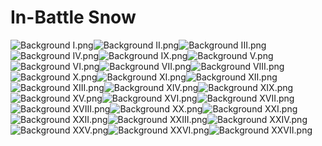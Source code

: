 # In-Battle Snow

![Background I.png](https://raw.githubusercontent.com/Klokinator/FE-Repo/main/BGs,%20Interface%20Elements/Background%20CGs/AW%20DoR%20BGs%20%7BAmdy%7D/In-Battle%20Snow/Background%20I.png "Background I.png")![Background II.png](https://raw.githubusercontent.com/Klokinator/FE-Repo/main/BGs,%20Interface%20Elements/Background%20CGs/AW%20DoR%20BGs%20%7BAmdy%7D/In-Battle%20Snow/Background%20II.png "Background II.png")![Background III.png](https://raw.githubusercontent.com/Klokinator/FE-Repo/main/BGs,%20Interface%20Elements/Background%20CGs/AW%20DoR%20BGs%20%7BAmdy%7D/In-Battle%20Snow/Background%20III.png "Background III.png")![Background IV.png](https://raw.githubusercontent.com/Klokinator/FE-Repo/main/BGs,%20Interface%20Elements/Background%20CGs/AW%20DoR%20BGs%20%7BAmdy%7D/In-Battle%20Snow/Background%20IV.png "Background IV.png")![Background IX.png](https://raw.githubusercontent.com/Klokinator/FE-Repo/main/BGs,%20Interface%20Elements/Background%20CGs/AW%20DoR%20BGs%20%7BAmdy%7D/In-Battle%20Snow/Background%20IX.png "Background IX.png")![Background V.png](https://raw.githubusercontent.com/Klokinator/FE-Repo/main/BGs,%20Interface%20Elements/Background%20CGs/AW%20DoR%20BGs%20%7BAmdy%7D/In-Battle%20Snow/Background%20V.png "Background V.png")![Background VI.png](https://raw.githubusercontent.com/Klokinator/FE-Repo/main/BGs,%20Interface%20Elements/Background%20CGs/AW%20DoR%20BGs%20%7BAmdy%7D/In-Battle%20Snow/Background%20VI.png "Background VI.png")![Background VII.png](https://raw.githubusercontent.com/Klokinator/FE-Repo/main/BGs,%20Interface%20Elements/Background%20CGs/AW%20DoR%20BGs%20%7BAmdy%7D/In-Battle%20Snow/Background%20VII.png "Background VII.png")![Background VIII.png](https://raw.githubusercontent.com/Klokinator/FE-Repo/main/BGs,%20Interface%20Elements/Background%20CGs/AW%20DoR%20BGs%20%7BAmdy%7D/In-Battle%20Snow/Background%20VIII.png "Background VIII.png")![Background X.png](https://raw.githubusercontent.com/Klokinator/FE-Repo/main/BGs,%20Interface%20Elements/Background%20CGs/AW%20DoR%20BGs%20%7BAmdy%7D/In-Battle%20Snow/Background%20X.png "Background X.png")![Background XI.png](https://raw.githubusercontent.com/Klokinator/FE-Repo/main/BGs,%20Interface%20Elements/Background%20CGs/AW%20DoR%20BGs%20%7BAmdy%7D/In-Battle%20Snow/Background%20XI.png "Background XI.png")![Background XII.png](https://raw.githubusercontent.com/Klokinator/FE-Repo/main/BGs,%20Interface%20Elements/Background%20CGs/AW%20DoR%20BGs%20%7BAmdy%7D/In-Battle%20Snow/Background%20XII.png "Background XII.png")![Background XIII.png](https://raw.githubusercontent.com/Klokinator/FE-Repo/main/BGs,%20Interface%20Elements/Background%20CGs/AW%20DoR%20BGs%20%7BAmdy%7D/In-Battle%20Snow/Background%20XIII.png "Background XIII.png")![Background XIV.png](https://raw.githubusercontent.com/Klokinator/FE-Repo/main/BGs,%20Interface%20Elements/Background%20CGs/AW%20DoR%20BGs%20%7BAmdy%7D/In-Battle%20Snow/Background%20XIV.png "Background XIV.png")![Background XIX.png](https://raw.githubusercontent.com/Klokinator/FE-Repo/main/BGs,%20Interface%20Elements/Background%20CGs/AW%20DoR%20BGs%20%7BAmdy%7D/In-Battle%20Snow/Background%20XIX.png "Background XIX.png")![Background XV.png](https://raw.githubusercontent.com/Klokinator/FE-Repo/main/BGs,%20Interface%20Elements/Background%20CGs/AW%20DoR%20BGs%20%7BAmdy%7D/In-Battle%20Snow/Background%20XV.png "Background XV.png")![Background XVI.png](https://raw.githubusercontent.com/Klokinator/FE-Repo/main/BGs,%20Interface%20Elements/Background%20CGs/AW%20DoR%20BGs%20%7BAmdy%7D/In-Battle%20Snow/Background%20XVI.png "Background XVI.png")![Background XVII.png](https://raw.githubusercontent.com/Klokinator/FE-Repo/main/BGs,%20Interface%20Elements/Background%20CGs/AW%20DoR%20BGs%20%7BAmdy%7D/In-Battle%20Snow/Background%20XVII.png "Background XVII.png")![Background XVIII.png](https://raw.githubusercontent.com/Klokinator/FE-Repo/main/BGs,%20Interface%20Elements/Background%20CGs/AW%20DoR%20BGs%20%7BAmdy%7D/In-Battle%20Snow/Background%20XVIII.png "Background XVIII.png")![Background XX.png](https://raw.githubusercontent.com/Klokinator/FE-Repo/main/BGs,%20Interface%20Elements/Background%20CGs/AW%20DoR%20BGs%20%7BAmdy%7D/In-Battle%20Snow/Background%20XX.png "Background XX.png")![Background XXI.png](https://raw.githubusercontent.com/Klokinator/FE-Repo/main/BGs,%20Interface%20Elements/Background%20CGs/AW%20DoR%20BGs%20%7BAmdy%7D/In-Battle%20Snow/Background%20XXI.png "Background XXI.png")![Background XXII.png](https://raw.githubusercontent.com/Klokinator/FE-Repo/main/BGs,%20Interface%20Elements/Background%20CGs/AW%20DoR%20BGs%20%7BAmdy%7D/In-Battle%20Snow/Background%20XXII.png "Background XXII.png")![Background XXIII.png](https://raw.githubusercontent.com/Klokinator/FE-Repo/main/BGs,%20Interface%20Elements/Background%20CGs/AW%20DoR%20BGs%20%7BAmdy%7D/In-Battle%20Snow/Background%20XXIII.png "Background XXIII.png")![Background XXIV.png](https://raw.githubusercontent.com/Klokinator/FE-Repo/main/BGs,%20Interface%20Elements/Background%20CGs/AW%20DoR%20BGs%20%7BAmdy%7D/In-Battle%20Snow/Background%20XXIV.png "Background XXIV.png")![Background XXV.png](https://raw.githubusercontent.com/Klokinator/FE-Repo/main/BGs,%20Interface%20Elements/Background%20CGs/AW%20DoR%20BGs%20%7BAmdy%7D/In-Battle%20Snow/Background%20XXV.png "Background XXV.png")![Background XXVI.png](https://raw.githubusercontent.com/Klokinator/FE-Repo/main/BGs,%20Interface%20Elements/Background%20CGs/AW%20DoR%20BGs%20%7BAmdy%7D/In-Battle%20Snow/Background%20XXVI.png "Background XXVI.png")![Background XXVII.png](https://raw.githubusercontent.com/Klokinator/FE-Repo/main/BGs,%20Interface%20Elements/Background%20CGs/AW%20DoR%20BGs%20%7BAmdy%7D/In-Battle%20Snow/Background%20XXVII.png "Background XXVII.png")
